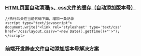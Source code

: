 ### [HTML页面自动清理js、css文件的缓存（自动添加版本号）](https://blog.csdn.net/sinat_29740819/article/details/72875811)

```
//执行后会在当前代码下面，增加一条记录
<script type="text/javascript">
document.write("<link rel='stylesheet' type='text/css' href='/css/layout.css?v="+new Date().getTime()+"'>"); 
</script>

```
### [前端开发静态文件自动添加版本号解决方案](https://blog.csdn.net/sun_nan_vip/article/details/76459063)